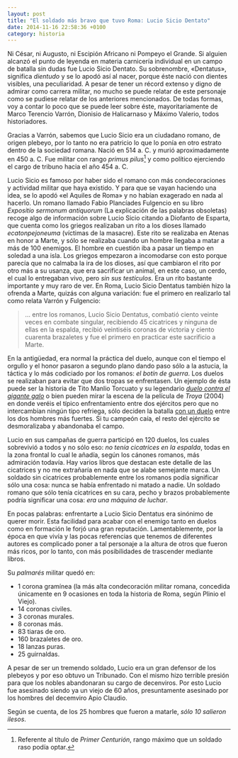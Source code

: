 ```yaml
---
layout: post
title: "El soldado más bravo que tuvo Roma: Lucio Sicio Dentato"
date: 2014-11-16 22:58:36 +0100
category: historia
---
```


Ni César, ni Augusto, ni Escipión Africano ni Pompeyo el Grande. Si alguien alcanzó el punto de leyenda en materia carnicería individual en un campo de batalla sin dudas fue Lucio Sicio Dentato. Su sobrenombre, «Dentatus», significa *dientudo* y se lo apodó así al nacer, porque éste nació con dientes visibles, una peculiaridad. A pesar de tener un récord extenso y digno de admirar como carrera militar, no mucho se puede relatar de este personaje como se pudiese relatar de los anteriores mencionados. De todas formas, voy a contar lo poco que se puede leer sobre éste, mayoritariamente de Marco Terencio Varrón, Dionisio de Halicarnaso y Máximo Valerio, todos historiadores.

Gracias a Varrón, sabemos que Lucio Sicio era un ciudadano romano, de origen plebeyo, por lo tanto no era patricio lo que lo ponía en otro estrato dentro de la sociedad romana. Nació en 514 a. C. y murió aproximadamente en 450 a. C. Fue militar con rango *primus pilus*[^1] y como político ejerciendo el cargo de tribuno hacia el año 454 a. C.

Lucio Sicio es famoso por haber sido el romano con más condecoraciones y actividad militar que haya existido. Y para que se vayan haciendo una idea, se lo apodó «el Aquiles de Roma» y no habían exagerado en nada al hacerlo. Un romano llamado Fabio Plancíades Fulgencio en su libro *Expositio sermonum antiquorum* (La explicación de las palabras obsoletas) recoge algo de información sobre Lucio Sicio citando a Diofanto de Esparta, que cuenta como los griegos realizaban un rito a los dioses llamado *ecatonpejoneuma* (víctimas de la masacre). Este rito se realizaba en Atenas en honor a Marte, y sólo se realizaba cuando un hombre llegaba a matar a más de 100 enemigos. El hombre en cuestión iba a pasar un tiempo en soledad a una isla. Los griegos empezaron a incomodarse con esto porque parecía que no calmaba la ira de los dioses, así que cambiaron el rito por otro más a su usanza, que era sacrificar un animal, en este caso, un cerdo, el cual lo entregaban vivo, pero *sin sus testículos*. Era un rito bastante importante y muy raro de ver. En Roma, Lucio Sicio Dentatus también hizo la ofrenda a Marte, quizás con alguna variación: fue el primero en realizarlo tal como relata Varrón y Fulgencio:

> … entre los romanos, Lucio Sicio Dentatus, combatió ciento veinte veces en combate singular, recibiendo 45 cicatrices y ninguna de ellas en la espalda, recibió veintiséis coronas de victoria y ciento cuarenta brazaletes y fue el primero en practicar este sacrificio a Marte.

En la antigüedad, era normal la práctica del duelo, aunque con el tiempo el orgullo y el honor pasaron a segundo plano dando paso sólo a la astucia, la táctica y lo más codiciado por los romanos: *el botín de guerra*. Los duelos se realizaban para evitar que dos tropas se enfrentasen. Un ejemplo de ésta puede ser la historia de Tito Manlio Torcuato y su legendario [*duelo contra el gigante galo*][torcuato] o bien pueden mirar la escena de la película de *Troya* (2004) en donde veréis el típico enfrentamiento entre dos ejércitos pero que no intercambian ningún tipo refriega, sólo deciden la batalla [con un duelo][aquiles] entre los dos hombres más fuertes. Si tu campeón caía, el resto del ejército se desmoralizaba y abandonaba el campo.

Lucio en sus campañas de guerra participó en 120 duelos, los cuales sobrevivió a todos y no sólo eso: *no tenía cicatrices en la espalda*, todas en la zona frontal lo cual le añadía, según los cánones romanos, más admiración todavía. Hay varios libros que destacan este detalle de las cicatrices y no me extrañaría en nada que se alabe semejante marca. Un soldado sin cicatrices probablemente entre los romanos podía significar sólo una cosa: nunca se había enfrentado ni matado a nadie. Un soldado romano que sólo tenía cicatrices en su cara, pecho y brazos probablemente podría significar una cosa: *era una máquina de luchar*.

En pocas palabras: enfrentarte a Lucio Sicio Dentatus era sinónimo de querer morir. Esta facilidad para acabar con el enemigo tanto en duelos como en formación le forjó una gran reputación. Lamentablemente, por la época en que vivía y las pocas referencias que tenemos de diferentes autores es complicado poner a tal personaje a la altura de otros que fueron más ricos, por lo tanto, con más posibilidades de trascender mediante libros.

Su *palmarés* militar quedó en:

* 1 corona gramínea (la más alta condecoración militar romana, concedida únicamente en 9 ocasiones en toda la historia de Roma, según Plinio el Viejo).
* 14 coronas civiles.
* 3 coronas murales.
* 8 coronas más.
* 83 tiaras de oro.
* 160 brazaletes de oro.
* 18 lanzas puras.
* 25 guirnaldas.

A pesar de ser un tremendo soldado, Lucio era un gran defensor de los plebeyos y por eso obtuvo un Tribunado. Con el mismo hizo terrible presión para que los nobles abandonaran su cargo de decenviros. Por esto Lucio fue asesinado siendo ya un viejo de 60 años, presuntamente asesinado por los hombres del decemviro Apio Claudio.

Según se cuenta, de los 25 hombres que fueron a matarle, *sólo 10 salieron ilesos*.

[torcuato]: /2014/11/01/severidad/ "Severidad – Minid.net"
[aquiles]: https://www.youtube.com/watch?v=sjA9thMCFJ4

[^1]: Referente al título de *Primer Centurión*, rango máximo que un soldado raso podía optar.
